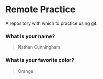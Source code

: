 # Remote Practice

A repository with which to practice using git.

### What is your name?

> Nathan Cunningham


### What is your favorite color?

> Orange